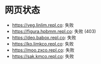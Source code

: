 # 网页状态
- https://veg.linlim.repl.co: 失败
- https://figura.hpbmm.repl.co: 失败 (403)
- https://deo.babox.repl.co: 失败
- https://ko.limkco.repl.co: 失败
- https://moo.zxco.repl.co: 失败
- https://sak.kmco.repl.co: 失败
